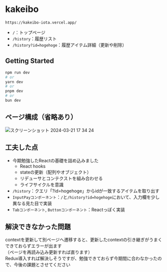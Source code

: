 # kakeibo
```
https://kakeibo-iota.vercel.app/
```
- `/`：トップページ
- `/history`：履歴リスト
- `/history?id=hogehoge`：履歴アイテム詳細（更新や削除）

## Getting Started
```bash
npm run dev
# or
yarn dev
# or
pnpm dev
# or
bun dev
```

## ページ構成（省略あり）
![スクリーンショット 2024-03-21 17 34 24](https://github.com/apricotn18/kakeibo/assets/56545404/ef25993a-1dd1-41ad-8286-8bef2db1e8c3)

## 工夫した点
- 今期勉強したReactの基礎を詰め込みました
  - React hooks
  - stateの更新（配列やオブジェクト）
  - リデューサとコンテクストを組み合わせる
  - ライフサイクルを意識
- `/history`：クエリ「?id=hogehoge」からidが一致するアイテムを取り出す
- `InputPayコンポーネント`：`/`と`/history?id=hogehoge`において、入力欄を少し異なる見た目で実装
- `Tabコンポーネント`, `Buttonコンポーネント`：Reactっぽく実装

## 解決できなかった問題
contextを更新して別ページへ遷移すると、更新したcontextの引き継ぎがうまくできておらずエラーが出ます<br>
（ページを再読み込み更新すれば直ります）<br>
Redux導入すれば解決しそうですが、勉強できておらず今期間に合わなかったので、今後の課題とさせてください
